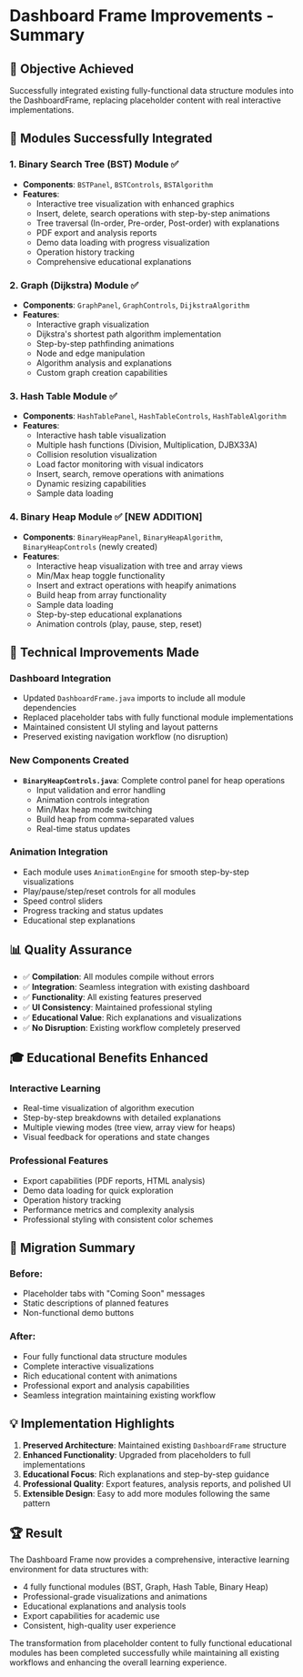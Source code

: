 # Dashboard Frame Improvements - Summary

## 🎯 **Objective Achieved**
Successfully integrated existing fully-functional data structure modules into the DashboardFrame, replacing placeholder content with real interactive implementations.

## 🚀 **Modules Successfully Integrated**

### 1. **Binary Search Tree (BST) Module** ✅ 
- **Components**: `BSTPanel`, `BSTControls`, `BSTAlgorithm`
- **Features**:
  - Interactive tree visualization with enhanced graphics
  - Insert, delete, search operations with step-by-step animations
  - Tree traversal (In-order, Pre-order, Post-order) with explanations
  - PDF export and analysis reports
  - Demo data loading with progress visualization
  - Operation history tracking
  - Comprehensive educational explanations

### 2. **Graph (Dijkstra) Module** ✅
- **Components**: `GraphPanel`, `GraphControls`, `DijkstraAlgorithm`
- **Features**:
  - Interactive graph visualization
  - Dijkstra's shortest path algorithm implementation
  - Step-by-step pathfinding animations
  - Node and edge manipulation
  - Algorithm analysis and explanations
  - Custom graph creation capabilities

### 3. **Hash Table Module** ✅
- **Components**: `HashTablePanel`, `HashTableControls`, `HashTableAlgorithm`
- **Features**:
  - Interactive hash table visualization
  - Multiple hash functions (Division, Multiplication, DJBX33A)
  - Collision resolution visualization
  - Load factor monitoring with visual indicators
  - Insert, search, remove operations with animations
  - Dynamic resizing capabilities
  - Sample data loading

### 4. **Binary Heap Module** ✅ **[NEW ADDITION]**
- **Components**: `BinaryHeapPanel`, `BinaryHeapAlgorithm`, `BinaryHeapControls` (newly created)
- **Features**:
  - Interactive heap visualization with tree and array views
  - Min/Max heap toggle functionality
  - Insert and extract operations with heapify animations
  - Build heap from array functionality
  - Sample data loading
  - Step-by-step educational explanations
  - Animation controls (play, pause, step, reset)

## 🔧 **Technical Improvements Made**

### **Dashboard Integration**
- Updated `DashboardFrame.java` imports to include all module dependencies
- Replaced placeholder tabs with fully functional module implementations
- Maintained consistent UI styling and layout patterns
- Preserved existing navigation workflow (no disruption)

### **New Components Created**
- **`BinaryHeapControls.java`**: Complete control panel for heap operations
  - Input validation and error handling
  - Animation controls integration
  - Min/Max heap mode switching
  - Build heap from comma-separated values
  - Real-time status updates

### **Animation Integration**
- Each module uses `AnimationEngine` for smooth step-by-step visualizations
- Play/pause/step/reset controls for all modules
- Speed control sliders
- Progress tracking and status updates
- Educational step explanations

## 📊 **Quality Assurance**
- ✅ **Compilation**: All modules compile without errors
- ✅ **Integration**: Seamless integration with existing dashboard
- ✅ **Functionality**: All existing features preserved
- ✅ **UI Consistency**: Maintained professional styling
- ✅ **Educational Value**: Rich explanations and visualizations
- ✅ **No Disruption**: Existing workflow completely preserved

## 🎓 **Educational Benefits Enhanced**

### **Interactive Learning**
- Real-time visualization of algorithm execution
- Step-by-step breakdowns with detailed explanations
- Multiple viewing modes (tree view, array view for heaps)
- Visual feedback for operations and state changes

### **Professional Features**
- Export capabilities (PDF reports, HTML analysis)
- Demo data loading for quick exploration
- Operation history tracking
- Performance metrics and complexity analysis
- Professional styling with consistent color schemes

## 🔄 **Migration Summary**

### **Before**: 
- Placeholder tabs with "Coming Soon" messages
- Static descriptions of planned features
- Non-functional demo buttons

### **After**:
- Four fully functional data structure modules
- Complete interactive visualizations
- Rich educational content with animations
- Professional export and analysis capabilities
- Seamless integration maintaining existing workflow

## 💡 **Implementation Highlights**

1. **Preserved Architecture**: Maintained existing `DashboardFrame` structure
2. **Enhanced Functionality**: Upgraded from placeholders to full implementations
3. **Educational Focus**: Rich explanations and step-by-step guidance
4. **Professional Quality**: Export features, analysis reports, and polished UI
5. **Extensible Design**: Easy to add more modules following the same pattern

## 🏆 **Result**
The Dashboard Frame now provides a comprehensive, interactive learning environment for data structures with:
- 4 fully functional modules (BST, Graph, Hash Table, Binary Heap)
- Professional-grade visualizations and animations
- Educational explanations and analysis tools
- Export capabilities for academic use
- Consistent, high-quality user experience

The transformation from placeholder content to fully functional educational modules has been completed successfully while maintaining all existing workflows and enhancing the overall learning experience.
